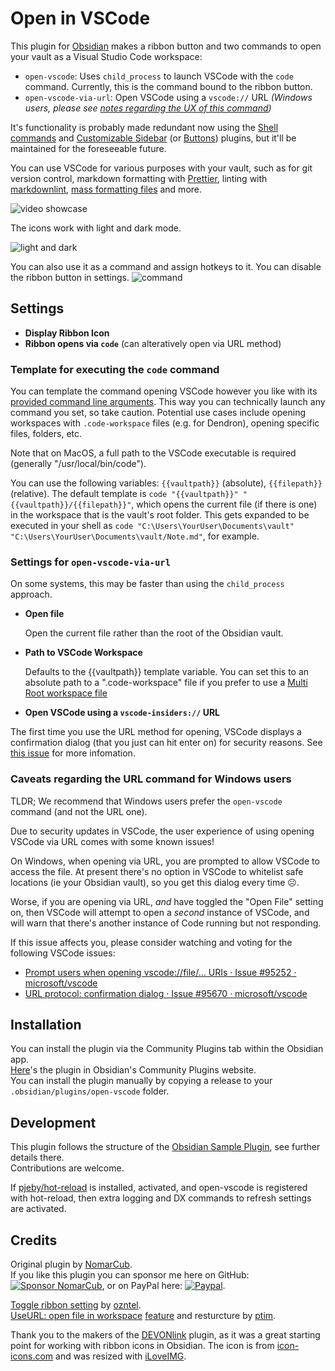 # Open in VSCode

This plugin for [Obsidian](https://obsidian.md/) makes a ribbon button and two commands to open your vault as a Visual Studio Code workspace:

- `open-vscode`: Uses `child_process` to launch VSCode with the `code` command. Currently, this is the command bound to the ribbon button.
- `open-vscode-via-url`: Open VSCode using a `vscode://` URL *(Windows users, please see [notes regarding the UX of this command](#caveats-regarding-the-url-command-for-windows-users))*

It's functionality is probably made redundant now using the [Shell commands](https://github.com/Taitava/obsidian-shellcommands) and [Customizable Sidebar](https://github.com/phibr0/obsidian-customizable-sidebar) (or [Buttons](https://github.com/shabegom/buttons)) plugins, but it'll be maintained for the foreseeable future.

You can use VSCode for various purposes with your vault, such as for git version control, markdown formatting with [Prettier](https://marketplace.visualstudio.com/items?itemName=esbenp.prettier-vscode), linting with [markdownlint](https://marketplace.visualstudio.com/items?itemName=DavidAnson.vscode-markdownlint), [mass formatting files](https://marketplace.visualstudio.com/items?itemName=jbockle.jbockle-format-files) and more.

![video showcase](https://user-images.githubusercontent.com/5298006/125867690-c11f4396-e31b-4232-9ea5-822bf729df9a.gif)

The icons work with light and dark mode.

![light and dark](https://user-images.githubusercontent.com/5298006/125868293-96c6f541-0604-4238-9fc3-05ff6c2e08df.gif)

You can also use it as a command and assign hotkeys to it. You can disable the ribbon button in settings.
![command](https://user-images.githubusercontent.com/5298006/125869408-d39d870b-ab4f-42d0-b915-b6abc1e617d5.png)

## Settings

- **Display Ribbon Icon**
- **Ribbon opens via `code`** (can alteratively open via URL method)

### Template for executing the `code` command

You can template the command opening VSCode however you like with its [provided command line arguments](https://code.visualstudio.com/docs/editor/command-line). This way you can technically launch any command you set, so take caution. Potential use cases include opening workspaces with `.code-workspace` files (e.g. for Dendron), opening specific files, folders, etc.

Note that on MacOS, a full path to the VSCode executable is required (generally "/usr/local/bin/code").

You can use the following variables: `{{vaultpath}}` (absolute), `{{filepath}}` (relative).
The default template is `code "{{vaultpath}}" "{{vaultpath}}/{{filepath}}"`, which opens the current file (if there is one) in the workspace that is the vault's root folder. This gets expanded to be executed in your shell as `code "C:\Users\YourUser\Documents\vault" "C:\Users\YourUser\Documents\vault/Note.md"`, for example.

### Settings for `open-vscode-via-url`

On some systems, this may be faster than using the `child_process` approach.

- **Open file**

  Open the current file rather than the root of the Obsidian vault.

- **Path to VSCode Workspace**

  Defaults to the {{vaultpath}} template variable. You can set this to an absolute path to a ".code-workspace" file if you prefer to use a [Multi Root workspace file](https://code.visualstudio.com/docs/editor/workspaces#_multiroot-workspaces)

- **Open VSCode using a `vscode-insiders://` URL**

The first time you use the URL method for opening, VSCode displays a confirmation dialog (that you just can hit enter on) for security reasons. See [this issue](https://github.com/microsoft/vscode/issues/95670) for more infomation.

### Caveats regarding the URL command for Windows users

TLDR; We recommend that Windows users prefer the `open-vscode` command (and not the URL one).

Due to security updates in VSCode, the user experience of using opening VSCode via URL comes with some known issues!

On Windows, when opening via URL, you are prompted to allow VSCode to access the file. At present there's no option in VSCode to whitelist safe locations (ie your Obsidian vault), so you get this dialog every time ☹️.

Worse, if you are opening via URL, *and* have toggled the "Open File" setting on, then VSCode will attempt to open a *second* instance of VSCode, and will warn that there's another instance of Code running but not responding.

If this issue affects you, please consider watching and voting for the following VSCode issues:

- [Prompt users when opening vscode://file/... URIs · Issue #95252 · microsoft/vscode](https://github.com/microsoft/vscode/issues/95252)
- [URL protocol: confirmation dialog · Issue #95670 · microsoft/vscode](https://github.com/microsoft/vscode/issues/95670)

## Installation

You can install the plugin via the Community Plugins tab within the Obsidian app.  
[Here](https://obsidian.md/plugins?id=copy-url-in-preview)'s the plugin in Obsidian's Community Plugins website.  
You can install the plugin manually by copying a release to your `.obsidian/plugins/open-vscode` folder.

## Development

This plugin follows the structure of the [Obsidian Sample Plugin](https://github.com/obsidianmd/obsidian-sample-plugin), see further details there.  
Contributions are welcome.

If [pjeby/hot-reload](https://github.com/pjeby/hot-reload) is installed,
activated, and open-vscode is registered with hot-reload, then extra logging
and DX commands to refresh settings are activated.

## Credits

Original plugin by [NomarCub](https://github.com/NomarCub).  
If you like this plugin you can sponsor me here on GitHub: [![Sponsor NomarCub](https://img.shields.io/static/v1?label=Sponsor%20NomarCub&message=%E2%9D%A4&logo=GitHub&color=%23fe8e86)](https://github.com/sponsors/NomarCub), or on PayPal here: [![Paypal](https://img.shields.io/badge/paypal-nomarcub-yellow?style=social&logo=paypal)](https://paypal.me/nomarcub).

[Toggle ribbon setting](https://github.com/NomarCub/obsidian-open-vscode/pull/1) by [ozntel](https://github.com/ozntel).  
[UseURL: open file in workspace](https://github.com/NomarCub/obsidian-open-vscode/pull/5) [feature](https://github.com/NomarCub/obsidian-open-vscode/pull/7) and resturcture by [ptim](https://github.com/ptim).

Thank you to the makers of the [DEVONlink](https://github.com/ryanjamurphy/DEVONlink-obsidian) plugin, as it was a great starting point for working with ribbon icons in Obsidian.
The icon is from [icon-icons.com](https://icon-icons.com/icon/visual-studio-code-logo/144754) and was resized with [iLoveIMG](https://www.iloveimg.com/resize-image/resize-svg).
